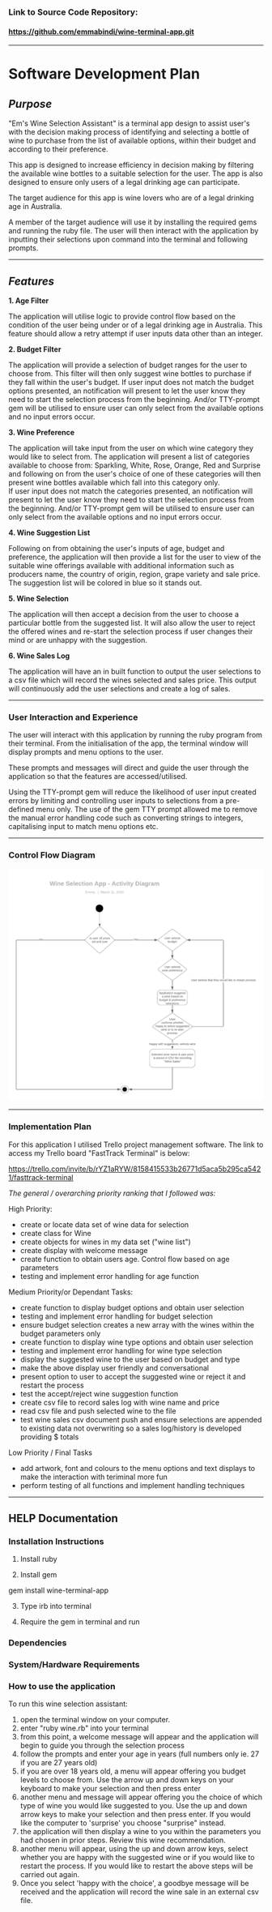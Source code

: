 ### Link to Source Code Repository:

#### https://github.com/emmabindi/wine-terminal-app.git

--- 

# Software Development Plan

## *Purpose*

"Em's Wine Selection Assistant" is a terminal app design to assist user's with the decision making process of identifying and selecting a bottle of wine to purchase from the list of available options, within their budget and according to their preference.

This app is designed to increase efficiency in decision making by filtering the available wine bottles to a suitable selection for the user. The app is also designed to ensure only users of a legal drinking age can participate.

The target audience for this app is wine lovers who are of a legal drinking age in Australia. 

A member of the target audience will use it by installing the required gems and running the ruby file. 
The user will then interact with the application by inputting their selections upon command into the terminal and following prompts.    
    
 --- 

## *Features*

**1. Age Filter**  

The application will utilise logic to provide control flow based on the condition of the user being under or of a legal drinking age in Australia. This feature should allow a retry attempt if user inputs data other than an integer.

**2. Budget Filter**  

The application will provide a selection of budget ranges for the user to choose from. This filter will then only suggest wine bottles to purchase if they fall within the user's budget. If user input does not match the budget options presented, an notification will present to let the user know they need to start the selection process from the beginning. And/or TTY-prompt gem will be utilised to ensure user can only select from the available options and no input errors occur.

**3. Wine Preference**  

The application will take input from the user on which wine category they would like to select from. The application will present a list of categories available to choose from: Sparkling, White, Rose, Orange, Red and Surprise and following on from the user's choice of one of these categories will then present wine bottles available which fall into this category only.   
If user input does not match the categories  presented, an notification will present to let the user know they need to start the selection process from the beginning. And/or TTY-prompt gem will be utilised to ensure user can only select from the available options and no input errors occur.   

**4.  Wine Suggestion List**  

Following on from obtaining the user's inputs of age, budget and preference, the application will then provide a list for the user to view of the suitable wine offerings available with additional information such as producers name, the country of origin, region, grape variety and sale price. The suggestion list will be colored in blue so it stands out.

**5. Wine Selection**  

The application will then accept a decision from the user to choose a particular bottle from the suggested list. It will also allow the user to reject the offered wines and re-start the selection process if user changes their mind or are unhappy with the suggestion. 

**6. Wine Sales Log**  

The application will have an in built function to output the user selections to a csv file which will record the wines selected and sales price. This output will continuously add the user selections and create a log of sales.  


--- 

### User Interaction and Experience 


The user will interact with this application by running the ruby program from their terminal. From the initialisation of the app, the terminal window will display prompts and menu options to the user. 

These prompts and messages will direct and guide the user through the application so that the features are accessed/utilised. 

Using the TTY-prompt gem will reduce the likelihood of user input created errors by limiting and controlling user inputs to selections from a pre-defined menu only. The use of the gem TTY prompt allowed me to remove the manual error handling code such as converting strings to integers, capitalising input to match menu options etc. 

---   


### Control Flow Diagram


![Control Flow Diagram - Wine Selection App](Wine_Selection_App_Activity_Diagram.png "Control Flow Diagram")

--- 

### Implementation Plan 

For this application I utilised Trello project management software. 
The link to access my Trello board "FastTrack Terminal" is below:

https://trello.com/invite/b/rYZ1aRYW/8158415533b26771d5aca5b295ca5421/fasttrack-terminal 


*The general / overarching priority ranking that I followed was:*

High Priority: 
 - create or locate data set of wine data for selection
 - create class for Wine 
 - create objects for wines in my data set ("wine list")
 - create display with welcome message
 - create function to obtain users age. Control flow based on age parameters 
 - testing and implement error handling for age function 

Medium Priority/or Dependant Tasks:
- create function to display budget options and obtain user selection
- testing and implement error handling for budget selection 
- ensure budget selection creates a new array with the wines within the budget parameters only
- create function to display wine type options and obtain user selection
- testing and implement error handling for wine type selection 
- display the suggested wine to the user based on budget and type 
- make the above display user friendly and conversational 
- present option to user to accept the suggested wine or reject it and restart the process 
- test the accept/reject wine suggestion function  
- create csv file to record sales log with wine name and price
- read csv file and push selected wine to the file
- test wine sales csv document push and ensure selections are appended to existing data not overwriting so a sales log/history is developed providing $ totals 

Low Priority / Final Tasks
- add artwork, font and colours to the menu options and text displays to make the interaction with teriminal more fun 
- perform testing of all functions and implement handling techniques 

--- 

## HELP Documentation 

### Installation Instructions

1. Install ruby 


2. Install gem 

gem install wine-terminal-app

3. Type irb into terminal 

4. Require the gem in terminal and run 


### Dependencies 



### System/Hardware Requirements




### How to use the application

To run this wine selection assistant:

1. open the terminal window on your computer.
2. enter "ruby wine.rb" into your terminal 
3. from this point, a welcome message will appear and the application will begin to guide you through the selection process
4. follow the prompts and enter your age in years (full numbers only ie. 27 if you are 27 years old)
5. if you are over 18 years old, a menu will appear offering you budget levels to choose from. Use the arrow up and down keys on your keyboard to make your selection and then press enter
6. another menu and message will appear offering you the choice of which type of wine you would like suggested to you. Use the up and down arrow keys to make your selection and then press enter. If you would like the computer to 'surprise' you choose "surprise" instead.
7. the application will then display a wine to you within the parameters you had chosen in prior steps. Review this wine recommendation. 
8. another menu will appear, using the up and down arrow keys, select whether you are happy with the suggested wine or if you would like to restart the process. If you would like to restart the above steps will be carried out again.
9.  Once you select 'happy with the choice', a goodbye message will be received and the application will record the wine sale in an external csv file. 

